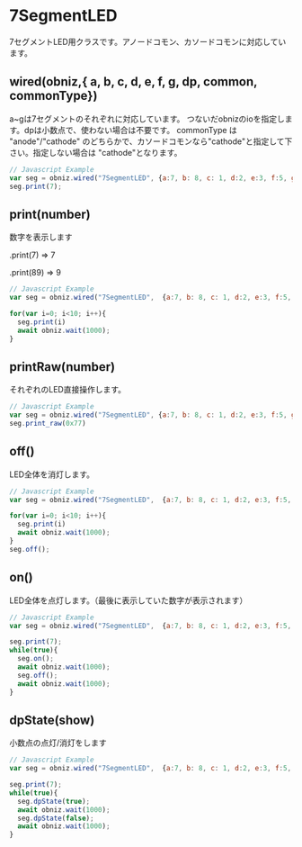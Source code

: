 # 7SegmentLED
7セグメントLED用クラスです。アノードコモン、カソードコモンに対応しています。


## wired(obniz,{ a, b, c, d, e, f, g, dp, common, commonType})
a~gは7セグメントのそれぞれに対応しています。
つないだobnizのioを指定します。dpは小数点で、使わない場合は不要です。
commonType は "anode"/"cathode" のどちらかで、カソードコモンなら"cathode"と指定して下さい。指定しない場合は "cathode"となります。

```javascript
// Javascript Example
var seg = obniz.wired("7SegmentLED", {a:7, b: 8, c: 1, d:2, e:3, f:5, g:4, dp:0, common:6, commonType:"cathode"});
seg.print(7);
```

## print(number)
数字を表示します

.print(7) => 7

.print(89) => 9

```javascript
// Javascript Example
var seg = obniz.wired("7SegmentLED",  {a:7, b: 8, c: 1, d:2, e:3, f:5, g:4, dp:0, common:6, commonType:"cathode"});

for(var i=0; i<10; i++){
  seg.print(i)
  await obniz.wait(1000);
}
```

## printRaw(number)
それぞれのLED直接操作します。
```javascript
// Javascript Example
var seg = obniz.wired("7SegmentLED", {a:7, b: 8, c: 1, d:2, e:3, f:5, g:4, dp:0, common:6, commonType:"cathode"});
seg.print_raw(0x77)
```

## off()
LED全体を消灯します。
```javascript
// Javascript Example
var seg = obniz.wired("7SegmentLED",  {a:7, b: 8, c: 1, d:2, e:3, f:5, g:4, dp:0, common:6, commonType:"cathode"});

for(var i=0; i<10; i++){
  seg.print(i)
  await obniz.wait(1000);
}
seg.off();
```

## on()
LED全体を点灯します。（最後に表示していた数字が表示されます）
```javascript
// Javascript Example
var seg = obniz.wired("7SegmentLED",  {a:7, b: 8, c: 1, d:2, e:3, f:5, g:4, dp:0, common:6, commonType:"cathode"});

seg.print(7);
while(true){
  seg.on();
  await obniz.wait(1000);
  seg.off();
  await obniz.wait(1000);
}
```

## dpState(show)
小数点の点灯/消灯をします
```javascript
// Javascript Example
var seg = obniz.wired("7SegmentLED",  {a:7, b: 8, c: 1, d:2, e:3, f:5, g:4, dp:0, common:6, commonType:"cathode"});

seg.print(7);
while(true){
  seg.dpState(true);
  await obniz.wait(1000);
  seg.dpState(false);
  await obniz.wait(1000);
}
```
